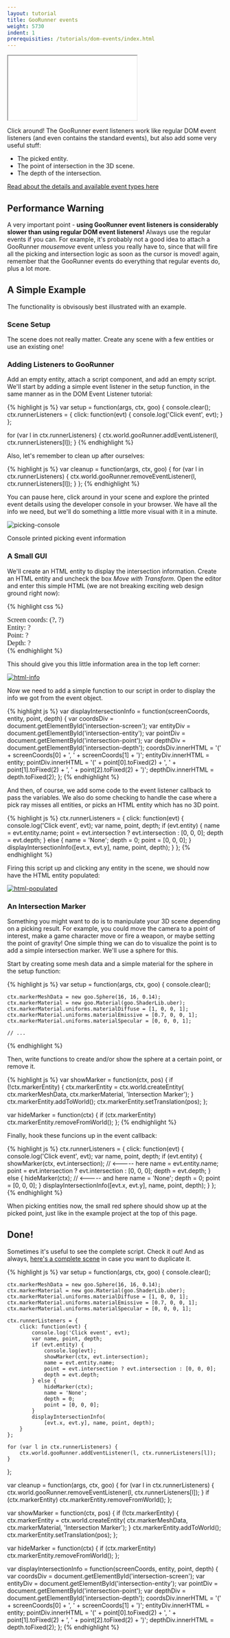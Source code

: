 ```yaml
---
layout: tutorial
title: GooRunner events
weight: 5730
indent: 1
prerequisities: /tutorials/dom-events/index.html
---
```

<iframe src="//goote.ch/3140d3c9a48ea9bc3b8897827f690e9243aa9b74/"></iframe>

Click around! The GooRunner event listeners work like regular DOM event listeners (and even contains the standard events), but also add some very useful stuff:

*   The picked entity.
*   The point of intersection in the 3D scene.
*   The depth of the intersection.

<div class="alert alert-info" role="alert">
	<a href="http://code.gooengine.com/latest/docs/index.html?c=_met_GooRunner_addEventListener">Read about the details and available event types here</a>
</div>

## Performance Warning

A very important point - **using GooRunner event listeners is considerably slower than using regular DOM event listeners!** Always use the regular events if you can. For example, it's probably not a good idea to attach a GooRunner _mousemove_ event unless you really have to, since that will fire all the picking and intersection logic as soon as the cursor is moved! again, remember that the GooRunner events do everything that regular events do, plus a lot more.

## A Simple Example

The functionality is obvisously best illustrated with an example.

### Scene Setup

The scene does not really matter. Create any scene with a few entities or use an existing one!

### Adding Listeners to GooRunner

Add an empty entity, attach a script component, and add an empty script. We'll start by adding a simple event listener in the setup function, in the same manner as in the DOM Event Listener tutorial:

{% highlight js %}
var setup = function(args, ctx, goo) {
    console.clear();
    ctx.runnerListeners = {
        click: function(evt) {
        console.log('Click event', evt);
    }
};

for (var l in ctx.runnerListeners) {
    ctx.world.gooRunner.addEventListener(l, ctx.runnerListeners[l]);
}
{% endhighlight %}

Also, let's remember to clean up after ourselves:

{% highlight js %}
var cleanup = function(args, ctx, goo) {
	for (var l in ctx.runnerListeners) {
		ctx.world.gooRunner.removeEventListener(l, ctx.runnerListeners[l]);
	}
};
{% endhighlight %}

You can pause here, click around in your scene and explore the printed event details using the developer console in your browser. We have all the info we need, but we'll do something a little more visual with it in a minute.

![picking-console](picking-console1.jpg)

Console printed picking event information

### A Small GUI

We'll create an HTML entity to display the intersection information. Create an HTML entity and uncheck the box _Move with Transform_. Open the editor and enter this simple HTML (we are not breaking exciting web design ground right now):

{% highlight css %}
<style>
	#intersection-info {
		font-family: Verdana;
		font-size: 16px;
	}
</style>

<div id="intersection-info">
	Screen coords: <span id="intersection-screen">(?, ?)</span><br />
	Entity: <span id="intersection-entity">?</span><br />
	Point: <span id="intersection-point">?</span><br />
	Depth: <span id="intersection-depth">?</span><br />
</div>
{% endhighlight %}

This should give you this little information area in the top left corner:

[![html-info](html-info.jpg)](html-info.jpg)

Now we need to add a simple function to our script in order to display the info we got from the event object.

{% highlight js %}
var displayIntersectionInfo = function(screenCoords, entity, point, depth) {
	var coordsDiv = document.getElementById('intersection-screen');
	var entityDiv = document.getElementById('intersection-entity');
	var pointDiv = document.getElementById('intersection-point');
	var depthDiv = document.getElementById('intersection-depth');
	coordsDiv.innerHTML = '(' + screenCoords[0] + ', ' + screenCoords[1] + ')';
	entityDiv.innerHTML = entity;
	pointDiv.innerHTML = '(' + point[0].toFixed(2) + ', ' +
            point[1].toFixed(2) + ', ' + point[2].toFixed(2) + ')';
	depthDiv.innerHTML = depth.toFixed(2);
};
{% endhighlight %}

And then, of course, we add some code to the event listener callback to pass the variables. We also do some checking to handle the case where a pick ray misses all entities, or picks an HTML entity which has no 3D point.

{% highlight js %}
ctx.runnerListeners = {
	click: function(evt) {
		console.log('Click event', evt);
		var name, point, depth;
		if (evt.entity) {
			name = evt.entity.name;
			point = evt.intersection ? evt.intersection : [0, 0, 0];
			depth = evt.depth;
		} else {
			name = 'None';
			depth = 0;
			point = [0, 0, 0];
		}
		displayIntersectionInfo([evt.x, evt.y], name, point, depth);
	}
};
{% endhighlight %}

Firing this script up and clicking any entity in the scene, we should now have the HTML entity populated:

[![html-populated](html-populated.jpg)](html-populated.jpg)

### An Intersection Marker

Something you might want to do is to manipulate your 3D scene depending on a picking result. For example, you could move the camera to a point of interest, make a game character move or fire a weapon, or maybe setting the point of gravity! One simple thing we can do to visualize the point is to add a simple intersection marker. We'll use a sphere for this.

Start by creating some mesh data and a simple material for the sphere in the setup function:

{% highlight js %}
var setup = function(args, ctx, goo) {
	console.clear();

	ctx.markerMeshData = new goo.Sphere(16, 16, 0.14);
	ctx.markerMaterial = new goo.Material(goo.ShaderLib.uber);
	ctx.markerMaterial.uniforms.materialDiffuse = [1, 0, 0, 1];
	ctx.markerMaterial.uniforms.materialEmissive = [0.7, 0, 0, 1];
	ctx.markerMaterial.uniforms.materialSpecular = [0, 0, 0, 1];

    // ...
{% endhighlight %}

Then, write functions to create and/or show the sphere at a certain point, or remove it.

{% highlight js %}
var showMarker = function(ctx, pos) {
	if (!ctx.markerEntity) {
		ctx.markerEntity = ctx.world.createEntity(
			ctx.markerMeshData,
			ctx.markerMaterial,
			'Intersection Marker');
	}
	ctx.markerEntity.addToWorld();
	ctx.markerEntity.setTranslation(pos);
};

var hideMarker = function(ctx) {
	if (ctx.markerEntity) ctx.markerEntity.removeFromWorld();
};
{% endhighlight %}

Finally, hook these funcions up in the event callback:

{% highlight js %}
ctx.runnerListeners = {
		click: function(evt) {
			console.log('Click event', evt);
			var name, point, depth;
			if (evt.entity) {
				showMarker(ctx, evt.intersection);   // <----- here
				name = evt.entity.name;
				point = evt.intersection ? evt.intersection : [0, 0, 0];
				depth = evt.depth;
			} else {
				hideMarker(ctx);                     // <----- and here
				name = 'None';
				depth = 0;
				point = [0, 0, 0];
			}
			displayIntersectionInfo([evt.x, evt.y], name, point, depth);
		}
	};
{% endhighlight %}

When picking entities now, the small red sphere should show up at the picked point, just like in the example project at the top of this page.

## Done!

Sometimes it's useful to see the complete script. Check it out! And as always, <a href="https://app.goocreate.com/4768/236807da94f14e82b50867556e32289f.scene" target="_blank">here's a complete scene</a> in case you want to duplicate it.

{% highlight js %}
var setup = function(args, ctx, goo) {
	console.clear();

	ctx.markerMeshData = new goo.Sphere(16, 16, 0.14);
	ctx.markerMaterial = new goo.Material(goo.ShaderLib.uber);
	ctx.markerMaterial.uniforms.materialDiffuse = [1, 0, 0, 1];
	ctx.markerMaterial.uniforms.materialEmissive = [0.7, 0, 0, 1];
	ctx.markerMaterial.uniforms.materialSpecular = [0, 0, 0, 1];

	ctx.runnerListeners = {
		click: function(evt) {
			console.log('Click event', evt);
			var name, point, depth;
			if (evt.entity) {
				console.log(evt);
				showMarker(ctx, evt.intersection);
				name = evt.entity.name;
				point = evt.intersection ? evt.intersection : [0, 0, 0];
				depth = evt.depth;
			} else {
				hideMarker(ctx);
				name = 'None';
				depth = 0;
				point = [0, 0, 0];
			}
			displayIntersectionInfo(
				[evt.x, evt.y], name, point, depth);
		}
	};

	for (var l in ctx.runnerListeners) {
		ctx.world.gooRunner.addEventListener(l, ctx.runnerListeners[l]);
	}
};

var cleanup = function(args, ctx, goo) {
	for (var l in ctx.runnerListeners) {
		ctx.world.gooRunner.removeEventListener(l, ctx.runnerListeners[l]);
	}
	if (ctx.markerEntity) ctx.markerEntity.removeFromWorld();
};

var showMarker = function(ctx, pos) {
	if (!ctx.markerEntity) {
		ctx.markerEntity = ctx.world.createEntity(
			ctx.markerMeshData,
			ctx.markerMaterial,
			'Intersection Marker');
	}
	ctx.markerEntity.addToWorld();
	ctx.markerEntity.setTranslation(pos);
};

var hideMarker = function(ctx) {
	if (ctx.markerEntity) ctx.markerEntity.removeFromWorld();
};

var displayIntersectionInfo = function(screenCoords, entity, point, depth) {
	var coordsDiv = document.getElementById('intersection-screen');
	var entityDiv = document.getElementById('intersection-entity');
	var pointDiv = document.getElementById('intersection-point');
	var depthDiv = document.getElementById('intersection-depth');
	coordsDiv.innerHTML = '(' + screenCoords[0] + ', ' + screenCoords[1] + ')';
	entityDiv.innerHTML = entity;
	pointDiv.innerHTML = '(' + point[0].toFixed(2) + ', ' +
		point[1].toFixed(2) + ', ' + point[2].toFixed(2) + ')';
	depthDiv.innerHTML = depth.toFixed(2);
};
{% endhighlight %}
